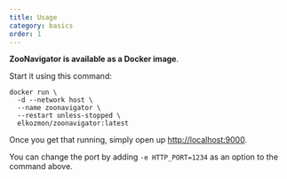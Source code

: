 ```yaml
---
title: Usage
category: basics
order: 1
---
```


**ZooNavigator is available as a Docker image**. 

Start it using this command:

```
docker run \
  -d --network host \
  --name zoonavigator \
  --restart unless-stopped \
  elkozmon/zoonavigator:latest
```

Once you get that running, simply open up [http://localhost:9000](http://localhost:9000).

You can change the port by adding `-e HTTP_PORT=1234` as an option to the command above.
